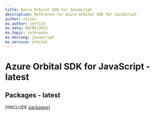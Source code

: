 ```yaml
---
title: Azure Orbital SDK for JavaScript
description: Reference for Azure Orbital SDK for JavaScript
author: xirzec
ms.author: jeffish
ms.data: 04/05/2023
ms.topic: reference
ms.devlang: javascript
ms.service: orbital
---
```

# Azure Orbital SDK for JavaScript - latest
## Packages - latest
[!INCLUDE [packages](orbital-index.md)]